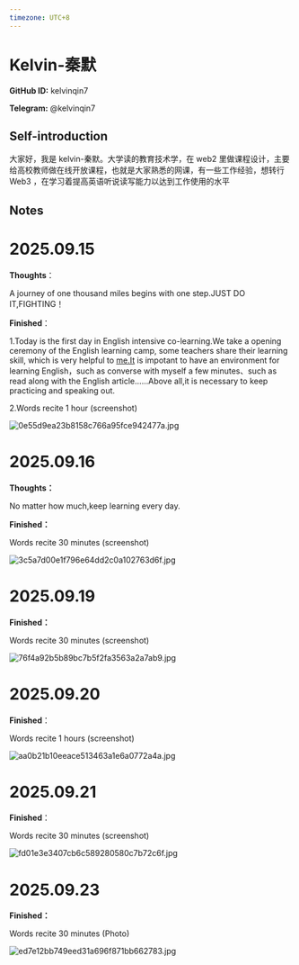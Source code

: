 ```yaml
---
timezone: UTC+8
---
```


# Kelvin-秦默

**GitHub ID:** kelvinqin7

**Telegram:** @kelvinqin7

## Self-introduction

大家好，我是 kelvin-秦默。大学读的教育技术学，在 web2 里做课程设计，主要给高校教师做在线开放课程，也就是大家熟悉的网课，有一些工作经验，想转行 Web3 ，在学习着提高英语听说读写能力以达到工作使用的水平

## Notes
<!-- Content_START -->
# 2025.09.15
<!-- DAILY_CHECKIN_2025-09-15_START -->
**Thoughts**：

A journey of one thousand miles begins with one step.JUST DO IT,FIGHTING！

**Finished**：

1.Today is the first day in English intensive co-learning.We take a opening ceremony of the English learning camp, some teachers share their learning skill, which is very helpful to [me.It](http://me.It) is impotant to have an environment for learning English，such as converse with myself a few minutes、such as read along with the English article……Above all,it is necessary to keep practicing and speaking out.

2.Words recite 1 hour (screenshot)

![0e55d9ea23b8158c766a95fce942477a.jpg](https://raw.githubusercontent.com/IntensiveCoLearning/english_3rd/main/assets/kelvinqin7/images/2025-09-15-1757944076462-0e55d9ea23b8158c766a95fce942477a.jpg)
<!-- DAILY_CHECKIN_2025-09-15_END -->

# 2025.09.16
<!-- DAILY_CHECKIN_2025-09-16_START -->
**Thoughts：**

No matter how much,keep learning every day.

**Finished：**

Words recite 30 minutes (screenshot)

![3c5a7d00e1f796e64dd2c0a102763d6f.jpg](https://raw.githubusercontent.com/IntensiveCoLearning/english_3rd/main/assets/kelvinqin7/images/2025-09-16-1758038295021-3c5a7d00e1f796e64dd2c0a102763d6f.jpg)
<!-- DAILY_CHECKIN_2025-09-16_END -->

# 2025.09.19
<!-- DAILY_CHECKIN_2025-09-19_START -->
**Finished：**

Words recite 30 minutes (screenshot)

![76f4a92b5b89bc7b5f2fa3563a2a7ab9.jpg](https://raw.githubusercontent.com/IntensiveCoLearning/english_3rd/main/assets/kelvinqin7/images/2025-09-19-1758297361003-76f4a92b5b89bc7b5f2fa3563a2a7ab9.jpg)
<!-- DAILY_CHECKIN_2025-09-19_END -->


# 2025.09.20
<!-- DAILY_CHECKIN_2025-09-20_START -->
**Finished**：

Words recite 1 hours (screenshot)

![aa0b21b10eeace513463a1e6a0772a4a.jpg](https://raw.githubusercontent.com/IntensiveCoLearning/english_3rd/main/assets/kelvinqin7/images/2025-09-20-1758383681269-aa0b21b10eeace513463a1e6a0772a4a.jpg)
<!-- DAILY_CHECKIN_2025-09-20_END -->


# 2025.09.21
<!-- DAILY_CHECKIN_2025-09-21_START -->
**Finished**：

Words recite 30 minutes (screenshot)

![fd01e3e3407cb6c589280580c7b72c6f.jpg](https://raw.githubusercontent.com/IntensiveCoLearning/english_3rd/main/assets/kelvinqin7/images/2025-09-21-1758469864248-fd01e3e3407cb6c589280580c7b72c6f.jpg)
<!-- DAILY_CHECKIN_2025-09-21_END -->


# 2025.09.23
<!-- DAILY_CHECKIN_2025-09-23_START -->
**Finished：**

Words recite 30 minutes (Photo)

![ed7e12bb749eed31a696f871bb662783.jpg](https://raw.githubusercontent.com/IntensiveCoLearning/english_3rd/main/assets/kelvinqin7/images/2025-09-23-1758641432354-ed7e12bb749eed31a696f871bb662783.jpg)
<!-- DAILY_CHECKIN_2025-09-23_END -->
<!-- Content_END -->
